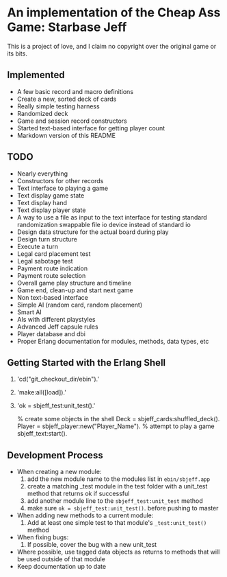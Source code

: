 An implementation of the Cheap Ass Game: Starbase Jeff
======================================================

This is a project of love, and I claim no copyright over the
original game or its bits.

Implemented
-----------
 * A few basic record and macro definitions
 * Create a new, sorted deck of cards
 * Really simple testing harness
 * Randomized deck
 * Game and session record constructors
 * Started text-based interface for getting player count
 * Markdown version of this README
 
TODO
----
 * Nearly everything
 * Constructors for other records
 * Text interface to playing a game
 * Text display game state
 * Text display hand
 * Text display player state
 * A way to use a file as input to the text interface for testing standard randomization swappable file io device instead of standard io
 * Design data structure for the actual board during play
 * Design turn structure
 * Execute a turn
 * Legal card placement test
 * Legal sabotage test
 * Payment route indication
 * Payment route selection
 * Overall game play structure and timeline
 * Game end, clean-up and start next game
 * Non text-based interface
 * Simple AI (random card, random placement)
 * Smart AI
 * AIs with different playstyles
 * Advanced Jeff capsule rules
 * Player database and dbi
 * Proper Erlang documentation for modules, methods, data types, etc
 
Getting Started with the Erlang Shell
-------------------------------------
 1. 'cd("git_checkout_dir/ebin").'
 2. 'make:all([load]).'
 3. 'ok = sbjeff_test:unit_test().'

    % create some objects in the shell
    Deck = sbjeff_cards:shuffled_deck().
    Player = sbjeff_player:new("Player_Name").
    % attempt to play a game
    sbjeff_text:start().

Development Process
-------------------
 * When creating a new module:
   1. add the new module name to the modules list in `ebin/sbjeff.app`
   2. create a matching _test module in the test folder with a unit_test method that
      returns ok if successful
   3. add another module line to the `sbjeff_test:unit_test` method
   4. make sure `ok = sbjeff_test:unit_test()`. before pushing to master
 * When adding new methods to a current module:
   1. Add at least one simple test to that module's `_test:unit_test()` method
 * When fixing bugs:
   1. If possible, cover the bug with a new unit_test
 * Where possible, use tagged data objects as returns to methods that will be used
   outside of that module
 * Keep documentation up to date
